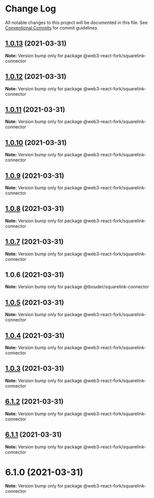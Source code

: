 # Change Log

All notable changes to this project will be documented in this file.
See [Conventional Commits](https://conventionalcommits.org) for commit guidelines.

## [1.0.13](https://github.com/TBouder/web3-react-fork/compare/@web3-react-fork/squarelink-connector@1.0.12...@web3-react-fork/squarelink-connector@1.0.13) (2021-03-31)

**Note:** Version bump only for package @web3-react-fork/squarelink-connector





## [1.0.12](https://github.com/TBouder/web3-react-fork/compare/@web3-react-fork/squarelink-connector@1.0.11...@web3-react-fork/squarelink-connector@1.0.12) (2021-03-31)

**Note:** Version bump only for package @web3-react-fork/squarelink-connector





## [1.0.11](https://github.com/TBouder/web3-react-fork/compare/@web3-react-fork/squarelink-connector@1.0.10...@web3-react-fork/squarelink-connector@1.0.11) (2021-03-31)

**Note:** Version bump only for package @web3-react-fork/squarelink-connector





## [1.0.10](https://github.com/TBouder/web3-react-fork/compare/@web3-react-fork/squarelink-connector@1.0.9...@web3-react-fork/squarelink-connector@1.0.10) (2021-03-31)

**Note:** Version bump only for package @web3-react-fork/squarelink-connector





## [1.0.9](https://github.com/TBouder/web3-react-fork/compare/@web3-react-fork/squarelink-connector@1.0.8...@web3-react-fork/squarelink-connector@1.0.9) (2021-03-31)

**Note:** Version bump only for package @web3-react-fork/squarelink-connector





## [1.0.8](https://github.com/TBouder/web3-react-fork/compare/@web3-react-fork/squarelink-connector@1.0.7...@web3-react-fork/squarelink-connector@1.0.8) (2021-03-31)

**Note:** Version bump only for package @web3-react-fork/squarelink-connector





## [1.0.7](https://github.com/TBouder/web3-react-fork/compare/@web3-react-fork/squarelink-connector@1.0.5...@web3-react-fork/squarelink-connector@1.0.7) (2021-03-31)

**Note:** Version bump only for package @web3-react-fork/squarelink-connector





## 1.0.6 (2021-03-31)

**Note:** Version bump only for package @tbouder/squarelink-connector





## [1.0.5](https://github.com/TBouder/web3-react-fork/compare/@web3-react-fork/squarelink-connector@1.0.4...@web3-react-fork/squarelink-connector@1.0.5) (2021-03-31)

**Note:** Version bump only for package @web3-react-fork/squarelink-connector





## [1.0.4](https://github.com/TBouder/web3-react-fork/compare/@web3-react-fork/squarelink-connector@1.0.3...@web3-react-fork/squarelink-connector@1.0.4) (2021-03-31)

**Note:** Version bump only for package @web3-react-fork/squarelink-connector





## [1.0.3](https://github.com/TBouder/web3-react-fork/compare/@web3-react-fork/squarelink-connector@6.1.2...@web3-react-fork/squarelink-connector@1.0.3) (2021-03-31)

**Note:** Version bump only for package @web3-react-fork/squarelink-connector





## [6.1.2](https://github.com/TBouder/web3-react-fork/compare/@web3-react-fork/squarelink-connector@6.1.1...@web3-react-fork/squarelink-connector@6.1.2) (2021-03-31)

**Note:** Version bump only for package @web3-react-fork/squarelink-connector





## [6.1.1](https://github.com/TBouder/web3-react-fork/compare/@web3-react-fork/squarelink-connector@6.1.0...@web3-react-fork/squarelink-connector@6.1.1) (2021-03-31)

**Note:** Version bump only for package @web3-react-fork/squarelink-connector





# 6.1.0 (2021-03-31)

**Note:** Version bump only for package @web3-react-fork/squarelink-connector
